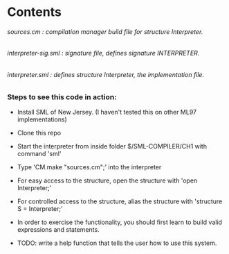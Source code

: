 # Contents

###### _sources.cm_ : compilation manager build file for structure _Interpreter_.

###### interpreter-sig.sml : signature file, defines signature _INTERPRETER_.

###### interpreter.sml : defines structure _Interpreter_, the implementation file.

### Steps to see this code in action:

* Install SML of New Jersey. (I haven't tested this on other ML97 implementations)

* Clone this repo

* Start the interpreter from inside folder $/SML-COMPILER/CH1 with command 'sml'

* Type 'CM.make "sources.cm";' into the interpreter

* For easy access to the structure, open the structure with 'open Interpreter;'

* For controlled access to the structure, alias the structure with 'structure S = Interpreter;'

* In order to exercise the functionality, you should first learn to build valid expressions
  and statements.

* TODO: write a help function that tells the user how to use this system.

